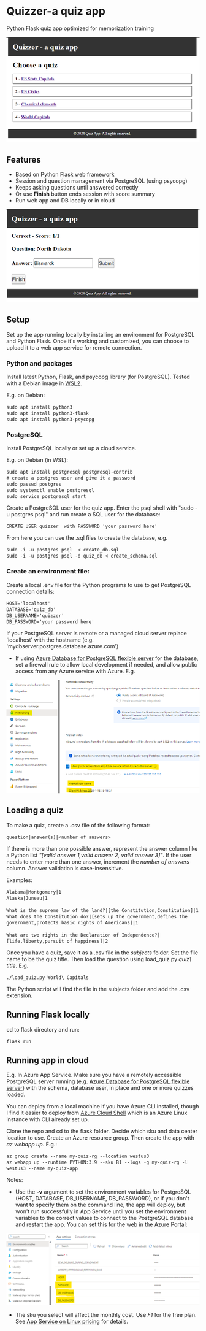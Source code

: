 # Quizzer-a quiz app

Python Flask quiz app optimized for memorization training

![](./img/quiz0.png)

## Features
- Based on Python Flask web framework
- Session and question management via PostgreSQL (using psycopg)
- Keeps asking questions until answered correctly
- Or use __Finish__ button ends session with score summary
- Run web app and DB locally or in cloud

![](./img/quiz.png)

## Setup
Set up the app running locally by installing an environment for PostgreSQL and Python Flask. Once it's working and customized, you can choose to upload it to a web app service for remote connection.

### Python and packages
Install latest Python, Flask, and psycopg library (for PostgreSQL). Tested with a Debian image in [WSL2](https://learn.microsoft.com/windows/wsl/install). 

E.g. on Debian: 

    sudo apt install python3
    sudo apt install python3-flask
    sudo apt install python3-psycopg

### PostgreSQL
Install PostgreSQL locally or set up a cloud service. 

E.g. on Debian (in WSL):

    sudo apt install postgresql postgresql-contrib
    # create a postgres user and give it a password
    sudo passwd postgres
    sudo systemctl enable postgresql
    sudo service postgresql start

Create a PostgreSQL user for the quiz app. Enter the psql shell with "sudo -u postgres psql" and run create a SQL user for the database:

    CREATE USER quizzer  with PASSWORD 'your password here'

From here you can use the .sql files to create the database, e.g.

    sudo -i -u postgres psql  < create_db.sql
    sudo -i -u postgres psql -d quiz_db < create_schema.sql

### Create an environment file:
Create a local .env file for the Python programs to use to get PostgreSQL connection details:

    HOST='localhost'
    DATABASE='quiz_db'
    DB_USERNAME='quizzer'
    DB_PASSWORD='your password here'

If your PostgreSQL server is remote or a managed cloud server replace 'localhost' with the hostname (e.g. 'mydbserver.postgres.database.azure.com')

- If using [Azure Database for PostgreSQL flexible server](https://learn.microsoft.com/azure/postgresql/flexible-server/overview) for the database, set a firewall rule to allow local development if needed, and allow public access from any Azure service with Azure. E.g.

![](./img/postgres_networking.png)

## Loading a quiz

To make a quiz, create a .csv file of the following format:

    question|answer(s)|<number of answers>

If there is more than one possible answer, represent the answer column like a Python list _"[valid answer 1,valid answer 2, valid answer 3]"_. If the user needs to enter more than one answer, increment the _number of answers_ column. Answer validation is case-insensitive.

Examples:

    Alabama|Montgomery|1
    Alaska|Juneau|1

    What is the supreme law of the land?|[the Constitution,Constitution]|1
    What does the Constitution do?|[sets up the government,defines the government,protects basic rights of Americans]|1

    What are two rights in the Declaration of Independence?|[life,liberty,pursuit of happiness]|2

Once you have a quiz, save it as a .csv file in the _subjects_ folder. Set the file name to be the quiz title. Then load the question using load_quiz.py _quiz\ title_. E.g.

    ./load_quiz.py World\ Capitals

The Python script will find the file in the subjects folder and add the .csv extension.

## Running Flask locally
cd to flask directory and run:

    flask run

## Running app in cloud
E.g. In Azure App Service. Make sure you have a remotely accessible PostgreSQL server running (e.g. [Azure Database for PostgreSQL flexible server](https://learn.microsoft.com/azure/postgresql/flexible-server/overview)) with the schema, database user, in place and one or more quizzes loaded. 

You can deploy from a local machine if you have Azure CLI installed, though I find it easier to deploy from [Azure Cloud Shell](https://learn.microsoft.com/azure/cloud-shell/overview) which is an Azure Linux instance with CLI already set up. 

Clone the repo and cd to the flask folder. Decide which sku and data center location to use. Create an Azure resource group. Then create the app with _az webapp up_. E.g.:

    az group create --name my-quiz-rg --location westus3
    az webapp up --runtime PYTHON:3.9 --sku B1 --logs -g my-quiz-rg -l westus3 --name my-quiz-app

Notes: 
- Use the __-v__ argument to set the environment variables for PostgreSQL (HOST, DATABASE, DB_USERNAME, DB_PASSWORD), or if you don't want to specify them on the command line, the app will deploy, but won't run successfully in App Service until you set the environment variables to the correct values to connect to the PostgreSQL database and restart the app. You can set this for the web in the Azure Portal:

![](./img/app_service_env.png)
- The sku you select will affect the monthly cost. Use _F1_ for the free plan. See [App Service on Linux pricing](https://azure.microsoft.com/pricing/details/app-service/linux/) for details.

